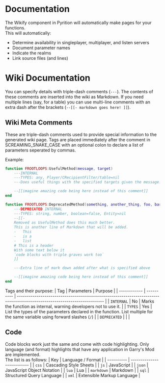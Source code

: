 # Documentation
The Wikify component in Pyrition will automatically make pages for your functions.  
This will automatically:
-	Determine availability in singleplayer, multiplayer, and listen servers
-	Document parameter names
-	Indicate the realms
-	Link source files (and lines)

# Wiki Documentation
You can specify details with triple-dash comments (`---`). The contents of these comments are inserted into the wiki as Markdown. If you need multiple lines (say, for a table) you can use multi-line comments with an extra dash after the brackets (`--[[- markdown goes here! ]]`).  

## Wiki Meta Comments
These are triple-dash comments used to provide special information to the generated wiki page. Tags are placed immediately after the comment in SCREAMING_SNAKE_CASE with an optional colon to declare a list of parameters seperated by commas.  

Example:
```lua
function FROOTLOOPS:UsefulMethod(message, target)
	---INTERNAL
	---TYPES: any, Player/CRecipientFilter/table=nil
	---Does useful things with the specified targets given the message.

	--[[imagine amazing code being here instead of this comment]]
end

function FROOTLOOPS:DeprecatedMethod(something, another_thing, foo, bar)
	---DEPRECATED INTERNAL
	---TYPES: string, number, boolean=false, Entity=nil
	--[[-
	Removed as UsefulMethod does this much better.  
	This is another line of Markdown that will be added.  
	-	This
	-	is a
	-	list
	# This is a header
	With some text below it
	`code blocks with triple graves work too`
	]]

	---Extra line of mark down added after what is specified above

	--[[imagine amazing code being here instead of this comment]]
end
```

Tags and their purpose:
| Tag          | Parameters | Purpose                                                                                                                    |
| ------------ | ---------- | -------------------------------------------------------------------------------------------------------------------------- |
| `INTERNAL`   | No         | Marks the function as internal, warning developers not to use it.                                                          |
| `TYPES`      | Yes        | List the types of the parameters declared in the function. List multiple for the same variable using forward slashes (`/`) |
| `DEPRECATED` |            |                                                                                                                            |

## Code
Code blocks work just the same and come with code highlighting. Only language (and format) highlights that have any application in Garry's Mod are implemented.  
The list is as follows:
| Key        | Language / Format          |
| ---------- | -------------------------- |
| `css`      | Cascading Style Sheets     |
| `js`       | JavaScript                 |
| `json`     | JavaScript Object Notation |
| `lua`      | Lua                        |
| `markdown` | Markdown                   |
| `sql`      | Structured Query Language  |
| `xml`      | Extensible Markup Language |